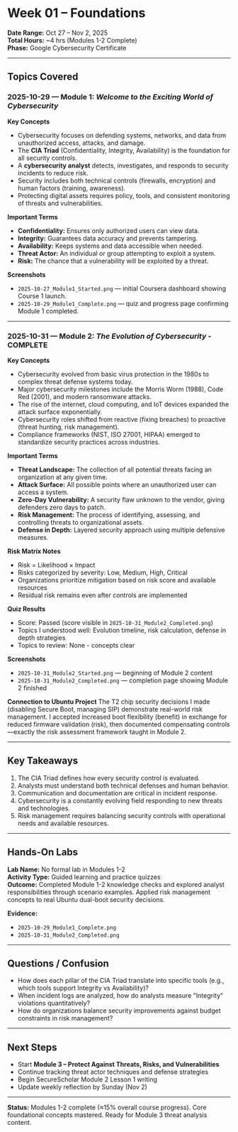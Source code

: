 # Week 01 – Foundations  

**Date Range:** Oct 27 – Nov 2, 2025  
**Total Hours:** ~4 hrs (Modules 1-2 Complete)  
**Phase:** Google Cybersecurity Certificate  

---

## Topics Covered  

### 2025-10-29 — Module 1: *Welcome to the Exciting World of Cybersecurity*  

**Key Concepts**  
- Cybersecurity focuses on defending systems, networks, and data from unauthorized access, attacks, and damage.  
- The **CIA Triad** (Confidentiality, Integrity, Availability) is the foundation for all security controls.  
- A **cybersecurity analyst** detects, investigates, and responds to security incidents to reduce risk.  
- Security includes both technical controls (firewalls, encryption) and human factors (training, awareness).  
- Protecting digital assets requires policy, tools, and consistent monitoring of threats and vulnerabilities.  

**Important Terms**  
- **Confidentiality:** Ensures only authorized users can view data.  
- **Integrity:** Guarantees data accuracy and prevents tampering.  
- **Availability:** Keeps systems and data accessible when needed.  
- **Threat Actor:** An individual or group attempting to exploit a system.  
- **Risk:** The chance that a vulnerability will be exploited by a threat.  

**Screenshots**  
- `2025-10-27_Module1_Started.png` — initial Coursera dashboard showing Course 1 launch.  
- `2025-10-29_Module1_Complete.png` — quiz and progress page confirming Module 1 completed.  

---

### 2025-10-31 — Module 2: *The Evolution of Cybersecurity* - COMPLETE

**Key Concepts**
- Cybersecurity evolved from basic virus protection in the 1980s to complex threat defense systems today.
- Major cybersecurity milestones include the Morris Worm (1988), Code Red (2001), and modern ransomware attacks.
- The rise of the internet, cloud computing, and IoT devices expanded the attack surface exponentially.
- Cybersecurity roles shifted from reactive (fixing breaches) to proactive (threat hunting, risk management).
- Compliance frameworks (NIST, ISO 27001, HIPAA) emerged to standardize security practices across industries.

**Important Terms**
- **Threat Landscape:** The collection of all potential threats facing an organization at any given time.
- **Attack Surface:** All possible points where an unauthorized user can access a system.
- **Zero-Day Vulnerability:** A security flaw unknown to the vendor, giving defenders zero days to patch.
- **Risk Management:** The process of identifying, assessing, and controlling threats to organizational assets.
- **Defense in Depth:** Layered security approach using multiple defensive measures.

**Risk Matrix Notes**
- Risk = Likelihood × Impact
- Risks categorized by severity: Low, Medium, High, Critical
- Organizations prioritize mitigation based on risk score and available resources
- Residual risk remains even after controls are implemented

**Quiz Results**
- Score: Passed (score visible in `2025-10-31_Module2_Completed.png`)
- Topics I understood well: Evolution timeline, risk calculation, defense in depth strategies
- Topics to review: None - concepts clear

**Screenshots**
- `2025-10-31_Module2_Started.png` — beginning of Module 2 content
- `2025-10-31_Module2_Completed.png` — completion page showing Module 2 finished

**Connection to Ubuntu Project**
The T2 chip security decisions I made (disabling Secure Boot, managing SIP) demonstrate real-world risk management. I accepted increased boot flexibility (benefit) in exchange for reduced firmware validation (risk), then documented compensating controls—exactly the risk assessment framework taught in Module 2.

---

## Key Takeaways  

1. The CIA Triad defines how every security control is evaluated.  
2. Analysts must understand both technical defenses and human behavior.  
3. Communication and documentation are critical in incident response.
4. Cybersecurity is a constantly evolving field responding to new threats and technologies.
5. Risk management requires balancing security controls with operational needs and available resources.

---

## Hands-On Labs  

**Lab Name:** No formal lab in Modules 1-2  
**Activity Type:** Guided learning and practice quizzes  
**Outcome:** Completed Module 1-2 knowledge checks and explored analyst responsibilities through scenario examples. Applied risk management concepts to real Ubuntu dual-boot security decisions.  

**Evidence:**  
- `2025-10-29_Module1_Complete.png`
- `2025-10-31_Module2_Completed.png`

---

## Questions / Confusion  

- How does each pillar of the CIA Triad translate into specific tools (e.g., which tools support Integrity vs Availability)?  
- When incident logs are analyzed, how do analysts measure "Integrity" violations quantitatively?  
- How do organizations balance security improvements against budget constraints in risk management?

---

## Next Steps  

- Start **Module 3 – Protect Against Threats, Risks, and Vulnerabilities**
- Continue tracking threat actor techniques and defense strategies
- Begin SecureScholar Module 2 Lesson 1 writing
- Update weekly reflection by Sunday (Nov 2)

---

**Status:** Modules 1-2 complete (≈15% overall course progress). Core foundational concepts mastered. Ready for Module 3 threat analysis content.
